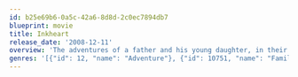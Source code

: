 ```yaml
---
id: b25e69b6-0a5c-42a6-8d8d-2c0ec7894db7
blueprint: movie
title: Inkheart
release_date: '2008-12-11'
overview: 'The adventures of a father and his young daughter, in their search for a long lost book that will help reunite a missing, close relative.'
genres: '[{"id": 12, "name": "Adventure"}, {"id": 10751, "name": "Family"}, {"id": 14, "name": "Fantasy"}]'
---
```

